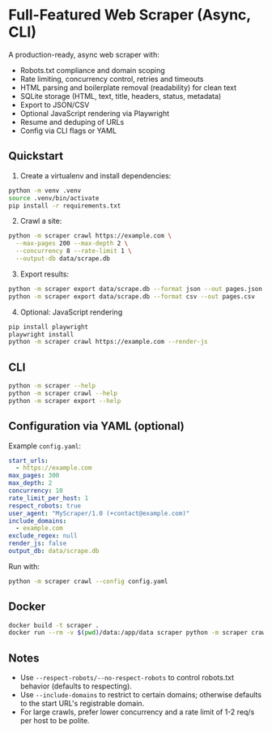 # Full-Featured Web Scraper (Async, CLI)

A production-ready, async web scraper with:

- Robots.txt compliance and domain scoping
- Rate limiting, concurrency control, retries and timeouts
- HTML parsing and boilerplate removal (readability) for clean text
- SQLite storage (HTML, text, title, headers, status, metadata)
- Export to JSON/CSV
- Optional JavaScript rendering via Playwright
- Resume and deduping of URLs
- Config via CLI flags or YAML

## Quickstart

1) Create a virtualenv and install dependencies:

```bash
python -m venv .venv
source .venv/bin/activate
pip install -r requirements.txt
```

2) Crawl a site:

```bash
python -m scraper crawl https://example.com \
  --max-pages 200 --max-depth 2 \
  --concurrency 8 --rate-limit 1 \
  --output-db data/scrape.db
```

3) Export results:

```bash
python -m scraper export data/scrape.db --format json --out pages.json
python -m scraper export data/scrape.db --format csv --out pages.csv
```

4) Optional: JavaScript rendering

```bash
pip install playwright
playwright install
python -m scraper crawl https://example.com --render-js
```

## CLI

```bash
python -m scraper --help
python -m scraper crawl --help
python -m scraper export --help
```

## Configuration via YAML (optional)

Example `config.yaml`:

```yaml
start_urls:
  - https://example.com
max_pages: 300
max_depth: 2
concurrency: 10
rate_limit_per_host: 1
respect_robots: true
user_agent: "MyScraper/1.0 (+contact@example.com)"
include_domains:
  - example.com
exclude_regex: null
render_js: false
output_db: data/scrape.db
```

Run with:

```bash
python -m scraper crawl --config config.yaml
```

## Docker

```bash
docker build -t scraper .
docker run --rm -v $(pwd)/data:/app/data scraper python -m scraper crawl https://example.com --output-db data/scrape.db
```

## Notes

- Use `--respect-robots/--no-respect-robots` to control robots.txt behavior (defaults to respecting).
- Use `--include-domains` to restrict to certain domains; otherwise defaults to the start URL's registrable domain.
- For large crawls, prefer lower concurrency and a rate limit of 1-2 req/s per host to be polite.